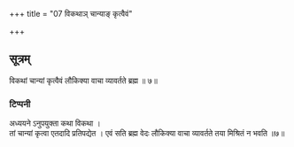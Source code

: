 +++
title = "07 विकथाञ् चान्याङ् कृत्वैवं"

+++
## सूत्रम्
विकथां चान्यां कृत्वैवं लौकिक्या वाचा व्यावर्तते ब्रह्म ॥ ७॥  
### टिप्पनी
अध्ययने ऽनुपयुक्ता कथा विकथा ।  
तां चान्यां कृत्वा एतदादि प्रतिपद्येत । एवं सति ब्रह्म वेदः लौकिक्या वाचा व्यावर्तते तया मिश्रितं न भवति ॥७॥  
